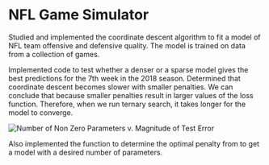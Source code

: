 # NFL Game Simulator

Studied and implemented the coordinate descent algorithm to fit a model of NFL team offensive and defensive quality. The model is trained on data from a collection of games.

Implemented code to test whether a denser or a sparse model gives the best predictions for the 7th week in the 2018 season. Determined that coordinate descent becomes slower with smaller penalties. We can conclude that because smaller penalties result in larger values of the loss function. Therefore, when we run ternary search, it takes longer for the model to converge.

![Number of Non Zero Parameters v. Magnitude of Test Error](https://github.com/akkarh/HW2/blob/master/plot.png "Number of Non Zero Parameters v. Magnitude of Test Error")

Also implemented the function to determine the optimal penalty from to get a model with a desired number of parameters.
